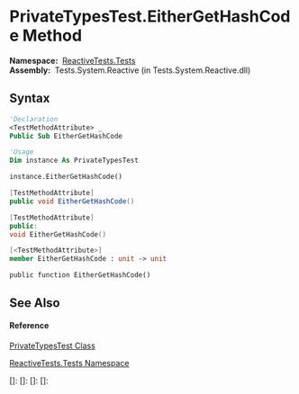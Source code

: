 # PrivateTypesTest.EitherGetHashCode Method

**Namespace:**  [ReactiveTests.Tests](ReactiveTests.Tests\ReactiveTests.Tests.md)  
**Assembly:**  Tests.System.Reactive (in Tests.System.Reactive.dll)

## Syntax

```vb
'Declaration
<TestMethodAttribute> _
Public Sub EitherGetHashCode
```

```vb
'Usage
Dim instance As PrivateTypesTest

instance.EitherGetHashCode()
```

```csharp
[TestMethodAttribute]
public void EitherGetHashCode()
```

```c++
[TestMethodAttribute]
public:
void EitherGetHashCode()
```

```fsharp
[<TestMethodAttribute>]
member EitherGetHashCode : unit -> unit 
```

```jscript
public function EitherGetHashCode()
```

## See Also

#### Reference

[PrivateTypesTest Class](PrivateTypesTest\PrivateTypesTest.md)

[ReactiveTests.Tests Namespace](ReactiveTests.Tests\ReactiveTests.Tests.md)

[]: 
[]: 
[]: 
[]: 